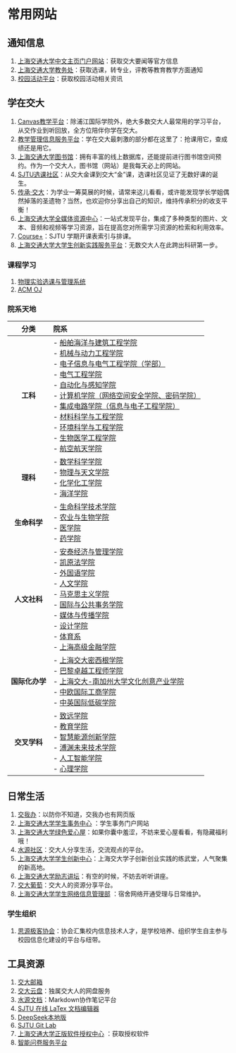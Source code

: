 # 常用网站
## 通知信息
1. [上海交通大学中文主页门户网站](https://www.sjtu.edu.cn/)：获取交大要闻等官方信息
2. [上海交通大学教务处](https://jwc.sjtu.edu.cn/)：获取选课，转专业，评教等教育教学方面通知
3. [校园活动平台](https://activity.sjtu.edu.cn/academic)：获取校园活动相关资讯

## 学在交大
1. [Canvas教学平台](https://oc.sjtu.edu.cn/)：除浦江国际学院外，绝大多数交大人最常用的学习平台，从交作业到听回放，全方位陪伴你学在交大。
2. [教学管理信息服务平台](https://i.sjtu.edu.cn/)：学在交大最刺激的部分都在这里了：抢课用它，查成绩还是用它。
3. [上海交通大学图书馆](https://www.lib.sjtu.edu.cn/f/main/index.shtml)：拥有丰富的线上数据库，还能提前进行图书馆空间预约。作为一个交大人，图书馆（网站）是我每天必上的网站。
4. [SJTU选课社区](https://course.sjtu.plus/)：从交大金课到交大“金”课，选课社区见证了无数好课的诞生。
5. [传承·交大](https://share.dyweb.sjtu.cn/)：为学业一筹莫展的时候，请常来这儿看看，或许能发现学长学姐偶然掉落的圣遗物？当然，也欢迎你分享出自己的知识，维持传承积分的收支平衡！
6. [上海交通大学全媒体资源中心](https://vlc.sjtu.edu.cn/)：一站式发现平台，集成了多种类型的图片、文本、音频和视频等学习资源，旨在提高您对所需学习资源的检索和利用效率。
7. [Course+](https://geek.sjtu.edu.cn/course-plus/)：SJTU 学期开课表索引与排课。
8. [上海交通大学大学生创新实践服务平台](https://prp.jwc.sjtu.edu.cn/)：无数交大人在此跨出科研第一步。
### 课程学习
1. [物理实验选课与管理系统](http://www.phycai.sjtu.edu.cn/)
2. [ACM OJ](https://acm.sjtu.edu.cn/OnlineJudge/)
### 院系天地
| 分类 | 院系 |
| :--: | :--- |
| **工科** | - [船舶海洋与建筑工程学院](http://naoce.sjtu.edu.cn) <br> - [机械与动力工程学院](http://me.sjtu.edu.cn) <br> - [电子信息与电气工程学院（学部）](http://www.seiee.sjtu.edu.cn) <br> - [电气工程学院](https://eei.sjtu.edu.cn/) <br> - [自动化与感知学院]() <br> - [计算机学院（网络空间安全学院、密码学院）]() <br> - [集成电路学院（信息与电子工程学院）](https://icisee.sjtu.edu.cn) <br> - [材料科学与工程学院](http://smse.sjtu.edu.cn) <br> - [环境科学与工程学院](http://sese.sjtu.edu.cn) <br> - [生物医学工程学院](http://bme.sjtu.edu.cn) <br> - [航空航天学院](http://www.aero.sjtu.edu.cn) |
| **理科** | - [数学科学学院](http://www.math.sjtu.edu.cn) <br> - [物理与天文学院](http://www.physics.sjtu.edu.cn) <br> - [化学化工学院](http://scce.sjtu.edu.cn) <br> - [海洋学院](http://soo.sjtu.edu.cn/) |
| **生命科学** | - [生命科学技术学院](http://life.sjtu.edu.cn) <br> - [农业与生物学院](http://www.agri.sjtu.edu.cn) <br> - [医学院](http://www.shsmu.edu.cn) <br> - [药学院](http://pharm.sjtu.edu.cn) |
| **人文社科** | - [安泰经济与管理学院](http.acem.sjtu.edu.cn) <br> - [凯原法学院](http://law.sjtu.edu.cn) <br> - [外国语学院](http://sfl.sjtu.edu.cn) <br> - [人文学院](http://shss.sjtu.edu.cn) <br> - [马克思主义学院](https://ma.sjtu.edu.cn/) <br> - [国际与公共事务学院](http://www.sipa.sjtu.edu.cn) <br> - [媒体与传播学院](http://smc.sjtu.edu.cn/) <br> - [设计学院](https://designschool.sjtu.edu.cn) <br> - [体育系](http://tiyuxi.sjtu.edu.cn) <br> - [上海高级金融学院](http://www.saif.sjtu.edu.cn) |
| **国际化办学** | - [上海交大密西根学院](https://www.ji.sjtu.edu.cn/) <br> - [巴黎卓越工程师学院](http://speit.sjtu.edu.cn) <br> - [上海交大-南加州大学文化创意产业学院](https://icci.sjtu.edu.cn) <br> - [中欧国际工商学院](http://cn.ceibs.edu) <br> - [中英国际低碳学院](http://lcc.sjtu.edu.cn) |
| **交叉学科** | - [致远学院](http://zhiyuan.sjtu.edu.cn) <br> - [教育学院](https://soe.sjtu.edu.cn/) <br> - [智慧能源创新学院](http://www.senergy.sjtu.edu.cn/) <br> - [溥渊未来技术学院](https://gift.sjtu.edu.cn/) <br> - [人工智能学院](https://soai.sjtu.edu.cn/) <br> - [心理学院](https://psychology.sjtu.edu.cn/) |


## 日常生活
1. [交我办](https://my.sjtu.edu.cn/)：以防你不知道，交我办也有网页版
2. [上海交通大学学生事务中心](https://affairs.sjtu.edu.cn/) ：学生事务门户网站
3. [上海交通大学绿色爱心屋](https://aixinwu.sjtu.edu.cn/)：如果你囊中羞涩，不妨来爱心屋看看，有隐藏福利哦！
4. [水源社区](https://shuiyuan.sjtu.edu.cn/)：交大人分享生活，交流观点的平台。
5. [上海交通大学学生创新中心](https://www.si.sjtu.edu.cn/home)：上海交大学子创新创业实践的练武堂，人气聚集的新高地。
6. [上海交通大学励志讲坛](https://lzjt.sjtu.edu.cn/)：有空的时候，不妨去听听讲座。
7. [交大葡萄](https://pt.sjtu.edu.cn/index.php)：交大人的资源分享平台。
8. [上海交通大学学生网络信息管理部](https://nimo.sjtu.edu.cn/) ：宿舍网络开通受理与日常维护。
### 学生组织
1. [思源极客协会](https://geek.sjtu.edu.cn/)：协会汇集校内信息技术人才，是学校培养、组织学生自主参与校园信息化建设的平台与纽带。

## 工具资源
1. [交大邮箱](https://mail.sjtu.edu.cn/)
2. [交大云盘](https://jbox.sjtu.edu.cn/)：独属交大人的网盘服务
3. [水源文档](https://notes.sjtu.edu.cn/)：Markdown协作笔记平台
4. [SJTU 在线 LaTex 文档编辑器](https://latex.sjtu.edu.cn/)
5. [DeepSeek本地版](https://chat.sjtu.edu.cn/)
6. [SJTU Git Lab](https://git.sjtu.edu.cn/)
7. [上海交通大学正版软件授权中心](https://software.sjtu.edu.cn/) ：获取授权软件
8. [智能问卷服务平台](https://wj.sjtu.edu.cn/)
